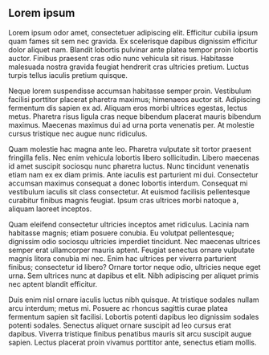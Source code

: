 ## Lorem ipsum
Lorem ipsum odor amet, consectetuer adipiscing elit. Efficitur cubilia ipsum quam fames sit sem nec gravida. Ex scelerisque dapibus dignissim efficitur dolor aliquet nam. Blandit lobortis pulvinar ante platea tempor proin lobortis auctor. Finibus praesent cras odio nunc vehicula sit risus. Habitasse malesuada nostra gravida feugiat hendrerit cras ultricies pretium. Luctus turpis tellus iaculis pretium quisque.

Neque lorem suspendisse accumsan habitasse semper proin. Vestibulum facilisi porttitor placerat pharetra maximus; himenaeos auctor sit. Adipiscing fermentum dis sapien ex ad. Aliquam eros morbi ultrices egestas, lectus metus. Pharetra risus ligula cras neque bibendum placerat mauris bibendum maximus. Maecenas maximus dui ad urna porta venenatis per. At molestie cursus tristique nec augue nunc ridiculus.

Quam molestie hac magna ante leo. Pharetra vulputate sit tortor praesent fringilla felis. Nec enim vehicula lobortis libero sollicitudin. Libero maecenas id amet suscipit sociosqu nunc pharetra luctus. Nunc tincidunt venenatis etiam nam ex ex diam primis. Ante iaculis est parturient mi dui. Consectetur accumsan maximus consequat a donec lobortis interdum. Consequat mi vestibulum iaculis sit class consectetur. At euismod facilisis pellentesque curabitur finibus magnis feugiat. Ipsum cras ultrices morbi natoque a, aliquam laoreet inceptos.

Quam eleifend consectetur ultricies inceptos amet ridiculus. Lacinia nam habitasse magnis; etiam posuere conubia. Eu volutpat pellentesque; dignissim odio sociosqu ultricies imperdiet tincidunt. Nec maecenas ultrices semper erat ullamcorper mauris aptent. Feugiat senectus ornare vulputate magnis litora conubia mi nec. Enim hac ultrices per viverra parturient finibus; consectetur id libero? Ornare tortor neque odio, ultricies neque eget urna. Sem ultrices nunc at dapibus et elit. Nibh adipiscing per aliquet primis nec aptent blandit efficitur.

Duis enim nisl ornare iaculis luctus nibh quisque. At tristique sodales nullam arcu interdum; metus mi. Posuere ac rhoncus sagittis curae platea fermentum sapien sit facilisi. Lobortis potenti dapibus leo dignissim sodales potenti sodales. Senectus aliquet ornare suscipit ad leo cursus erat dapibus. Viverra tristique finibus penatibus mauris sit arcu suscipit augue sapien. Lectus placerat proin vivamus porttitor ante, senectus etiam mollis.
